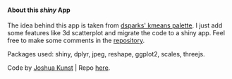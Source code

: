 #### About this *shiny* App

The idea behind this app is taken from [dsparks' kmeans palette](https://gist.github.com/dsparks/3980277). I just add some features like 3d scatterplot and migrate the code to a shiny app. Feel free to make some comments in the [repository](https://github.com/jbkunst/shiny-apps).

Packages used: shiny, dplyr, jpeg, reshape, ggplot2, scales, threejs.

Code by [Joshua Kunst](http://jkunst.com) | Repo [here](https://github.com/jbkunst/shiny-apps/tree/master/kmeans-images).
